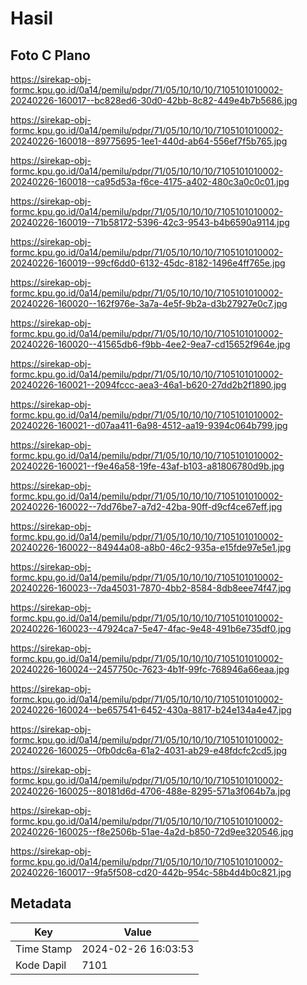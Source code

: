 # Hasil

## Foto C Plano

https://sirekap-obj-formc.kpu.go.id/0a14/pemilu/pdpr/71/05/10/10/10/7105101010002-20240226-160017--bc828ed6-30d0-42bb-8c82-449e4b7b5686.jpg

https://sirekap-obj-formc.kpu.go.id/0a14/pemilu/pdpr/71/05/10/10/10/7105101010002-20240226-160018--89775695-1ee1-440d-ab64-556ef7f5b765.jpg

https://sirekap-obj-formc.kpu.go.id/0a14/pemilu/pdpr/71/05/10/10/10/7105101010002-20240226-160018--ca95d53a-f6ce-4175-a402-480c3a0c0c01.jpg

https://sirekap-obj-formc.kpu.go.id/0a14/pemilu/pdpr/71/05/10/10/10/7105101010002-20240226-160019--71b58172-5396-42c3-9543-b4b6590a9114.jpg

https://sirekap-obj-formc.kpu.go.id/0a14/pemilu/pdpr/71/05/10/10/10/7105101010002-20240226-160019--99cf6dd0-6132-45dc-8182-1496e4ff765e.jpg

https://sirekap-obj-formc.kpu.go.id/0a14/pemilu/pdpr/71/05/10/10/10/7105101010002-20240226-160020--162f976e-3a7a-4e5f-9b2a-d3b27927e0c7.jpg

https://sirekap-obj-formc.kpu.go.id/0a14/pemilu/pdpr/71/05/10/10/10/7105101010002-20240226-160020--41565db6-f9bb-4ee2-9ea7-cd15652f964e.jpg

https://sirekap-obj-formc.kpu.go.id/0a14/pemilu/pdpr/71/05/10/10/10/7105101010002-20240226-160021--2094fccc-aea3-46a1-b620-27dd2b2f1890.jpg

https://sirekap-obj-formc.kpu.go.id/0a14/pemilu/pdpr/71/05/10/10/10/7105101010002-20240226-160021--d07aa411-6a98-4512-aa19-9394c064b799.jpg

https://sirekap-obj-formc.kpu.go.id/0a14/pemilu/pdpr/71/05/10/10/10/7105101010002-20240226-160021--f9e46a58-19fe-43af-b103-a81806780d9b.jpg

https://sirekap-obj-formc.kpu.go.id/0a14/pemilu/pdpr/71/05/10/10/10/7105101010002-20240226-160022--7dd76be7-a7d2-42ba-90ff-d9cf4ce67eff.jpg

https://sirekap-obj-formc.kpu.go.id/0a14/pemilu/pdpr/71/05/10/10/10/7105101010002-20240226-160022--84944a08-a8b0-46c2-935a-e15fde97e5e1.jpg

https://sirekap-obj-formc.kpu.go.id/0a14/pemilu/pdpr/71/05/10/10/10/7105101010002-20240226-160023--7da45031-7870-4bb2-8584-8db8eee74f47.jpg

https://sirekap-obj-formc.kpu.go.id/0a14/pemilu/pdpr/71/05/10/10/10/7105101010002-20240226-160023--47924ca7-5e47-4fac-9e48-491b6e735df0.jpg

https://sirekap-obj-formc.kpu.go.id/0a14/pemilu/pdpr/71/05/10/10/10/7105101010002-20240226-160024--2457750c-7623-4b1f-99fc-768946a66eaa.jpg

https://sirekap-obj-formc.kpu.go.id/0a14/pemilu/pdpr/71/05/10/10/10/7105101010002-20240226-160024--be657541-6452-430a-8817-b24e134a4e47.jpg

https://sirekap-obj-formc.kpu.go.id/0a14/pemilu/pdpr/71/05/10/10/10/7105101010002-20240226-160025--0fb0dc6a-61a2-4031-ab29-e48fdcfc2cd5.jpg

https://sirekap-obj-formc.kpu.go.id/0a14/pemilu/pdpr/71/05/10/10/10/7105101010002-20240226-160025--80181d6d-4706-488e-8295-571a3f064b7a.jpg

https://sirekap-obj-formc.kpu.go.id/0a14/pemilu/pdpr/71/05/10/10/10/7105101010002-20240226-160025--f8e2506b-51ae-4a2d-b850-72d9ee320546.jpg

https://sirekap-obj-formc.kpu.go.id/0a14/pemilu/pdpr/71/05/10/10/10/7105101010002-20240226-160017--9fa5f508-cd20-442b-954c-58b4d4b0c821.jpg


## Metadata

| Key        | Value               |
| ---------- | ------------------- |
| Time Stamp | 2024-02-26 16:03:53 |
| Kode Dapil | 7101                |



